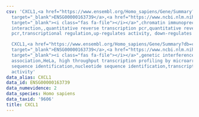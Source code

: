 ```yaml
---
csv: 'CXCL1,<a href="https://www.ensembl.org/Homo_sapiens/Gene/Summary?db=core;g=ENSG00000163739"
  target="_blank">ENSG00000163739</a>,<a href="https://www.ncbi.nlm.nih.gov/pubmed/21266308"
  target="_blank"><i class="fas fa-file"></i></a>",chromatin immunoprecipitation assay,direct
  interaction,,quantitative reverse transcription pcr,quantitative reverse transcription
  pcr,transcriptional regulation,up-regulates activity, down-regulates activity

  CXCL1,<a href="https://www.ensembl.org/Homo_sapiens/Gene/Summary?db=core;g=ENSG00000163739"
  target="_blank">ENSG00000163739</a>,<a href="https://www.ncbi.nlm.nih.gov/pubmed/17216044"
  target="_blank"><i class="fas fa-file"></i></a>",genetic interference,functional
  association,HeLa, high throughput transcription profiling by microarray,nucleotide
  sequence identification,nucleotide sequence identification,transcriptional regulation,up-regulates
  activity'
data_alias: CXCL1
data_id: ENSG00000163739
data_numevidence: 2
data_species: Homo sapiens
data_taxid: '9606'
title: CXCL1
---
```

